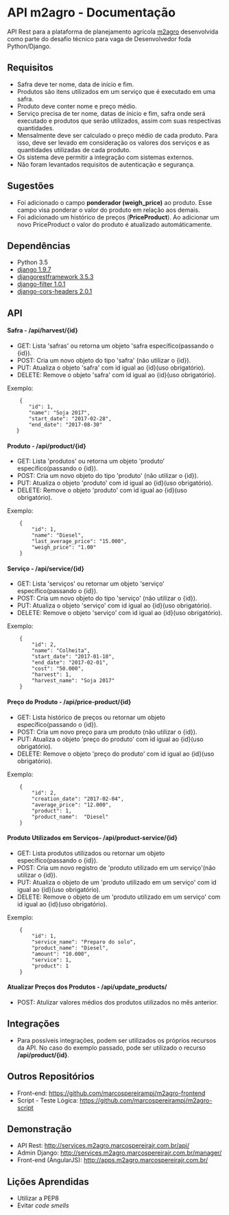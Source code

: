 API m2agro - Documentação
=========================

API Rest para a plataforma de planejamento agrícola [m2agro](http://www.m2agro.com.br/) desenvolvida 
como parte do desafio técnico para vaga de Desenvolvedor foda Python/Django.


## Requisitos ##

* Safra deve ter nome, data de início e fim.
* Produtos são itens utilizados em um serviço que é executado em uma safra.
* Produto deve conter nome e preço médio.
* Serviço precisa de ter nome, datas de ínicio e fim, safra onde será executado e produtos
que serão utilizados, assim com suas respectivas quantidades.
* Mensalmente deve ser calculado o preço médio de cada produto. Para isso, deve ser 
levado em consideração os valores dos serviços e as quantidades utilizadas de cada produto.
* Os sistema deve permitir a integração com sistemas externos.
* Não foram levantados requisitos de autenticação e segurança.

## Sugestões

* Foi adicionado o campo **ponderador (weigh_price)** ao produto. Esse campo visa
 ponderar o valor do produto em relação aos demais.
* Foi adicionado um histórico de preços (**PriceProduct**). Ao adicionar um novo PriceProduct
o valor do produto é atualizado automáticamente.

## Dependências ##

* Python 3.5
* [django 1.9.7](https://www.djangoproject.com/)
* [djangorestframework 3.5.3](http://www.django-rest-framework.org/)
* [django-filter 1.0.1](http://www.django-rest-framework.org/)
* [django-cors-headers 2.0.1](https://github.com/ottoyiu/django-cors-headers)

## API ##

#### Safra - /api/harvest/{id} ####
 * GET: Lista 'safras' ou retorna um objeto 'safra específico(passando o {id}).
 * POST: Cria um novo objeto do tipo 'safra' (não utilizar o {id}).
 * PUT: Atualiza o objeto 'safra' com id igual ao {id}(uso obrigatório).
 * DELETE: Remove o objeto 'safra' com id igual ao {id}(uso obrigatório).
 
 Exemplo:
 
 ```
     {
        "id": 1,
        "name": "Soja 2017",
        "start_date": "2017-02-28",
        "end_date": "2017-08-30"
    }
 ```

#### Produto - /api/product/{id} ####
 * GET: Lista 'produtos' ou retorna um objeto 'produto' específico(passando o {id}).
 * POST: Cria um novo objeto do tipo 'produto' (não utilizar o {id}).
 * PUT: Atualiza o objeto 'produto' com id igual ao {id}(uso obrigatório).
 * DELETE: Remove o objeto 'produto' com id igual ao {id}(uso obrigatório).

Exemplo:

```
    {
        "id": 1,
        "name": "Diesel",
        "last_average_price": "15.000",
        "weigh_price": "1.00"
    }
 ```

#### Serviço - /api/service/{id} ####
 * GET: Lista 'serviços' ou retornar um objeto 'serviço' específico(passando o {id}).
 * POST: Cria um novo objeto do tipo 'serviço' (não utilizar o {id}).
 * PUT: Atualiza o objeto 'serviço' com id igual ao {id}(uso obrigatório).
 * DELETE: Remove o objeto 'serviço' com id igual ao {id}(uso obrigatório).

Exemplo:

```
    {
        "id": 2,
        "name": "Colheita",
        "start_date": "2017-01-10",
        "end_date": "2017-02-01",
        "cost": "50.000",
        "harvest": 1,
        "harvest_name": "Soja 2017"
    }
 ```

#### Preço do Produto - /api/price-product/{id} ####
 * GET: Lista histórico de preços ou retornar um objeto específico(passando o {id}).
 * POST: Cria um novo preço para um produto (não utilizar o {id}).
 * PUT: Atualiza o objeto 'preço do produto' com id igual ao {id}(uso obrigatório).
 * DELETE: Remove o objeto 'preço do produto' com id igual ao {id}(uso obrigatório).

Exemplo:

```
    {
        "id": 2,
        "creation_date": "2017-02-04",
        "average_price": "12.000",
        "product": 1,
        "product_name":  "Diesel"
    }
 ```

#### Produto Utilizados em Serviços- /api/product-service/{id} ####
 * GET: Lista produtos utilizados ou retornar um objeto específico(passando o {id}).
 * POST: Cria um novo registro de 'produto utilizado em um serviço'(não utilizar o {id}).
 * PUT: Atualiza o objeto de um 'produto utilizado em um serviço' com id igual ao {id}(uso obrigatório).
 * DELETE: Remove o objeto de um 'produto utilizado em um serviço' com id igual ao {id}(uso obrigatório).

Exemplo:

```
    {
        "id": 1,
        "service_name": "Preparo do solo",
        "product_name": "Diesel",
        "amount": "10.000",
        "service": 1,
        "product": 1
    }
 ```

#### Atualizar Preços dos Produtos - /api/update_products/ ####
 * POST: Atulizar valores médios dos produtos utilizados no mês anterior.


## Integrações ##

* Para possíveis integrações, podem ser utilizados os próprios recursos da API. No caso do exemplo passado,
pode ser utilizado o recurso **/api/product/{id}**.


## Outros Repositórios ##

* Front-end: https://github.com/marcospereirampj/m2agro-frontend
* Script - Teste Lógica: https://github.com/marcospereirampj/m2agro-script

## Demonstração ##

* API Rest: http://services.m2agro.marcospereirajr.com.br/api/
* Admin Django: http://services.m2agro.marcospereirajr.com.br/manager/
* Front-end (AngularJS): http://apps.m2agro.marcospereirajr.com.br/

## Lições Aprendidas

* Utilizar a PEP8
* Evitar _code smells_




